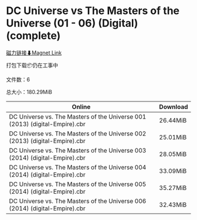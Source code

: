 # DC Universe vs The Masters of the Universe (01 - 06) (Digital) (complete)

[磁力链接⬇Magnet Link](magnet:?xt=urn:btih:6636034865ba907d923855c61bd2194e26a590f1&dn=DC%20Universe%20vs%20The%20Masters%20of%20the%20Universe%20%2801%20-%2006%29%20%28Digital%29%20%28complete%29)

打包下载📦仍在工事中

文件数：6

总大小：180.29MiB

Online | Download
--- | ---
DC Universe vs. The Masters of the Universe 001 (2013) (digital-Empire).cbr | 26.44MiB
DC Universe vs. The Masters of the Universe 002 (2013) (digital-Empire).cbr | 25.01MiB
DC Universe vs. The Masters of the Universe 003 (2014) (digital-Empire).cbr | 28.05MiB
DC Universe vs. The Masters of the Universe 004 (2014) (digital-Empire).cbr | 33.09MiB
DC Universe vs. The Masters of the Universe 005 (2014) (digital-Empire).cbr | 35.27MiB
DC Universe vs. The Masters of the Universe 006 (2014) (digital-Empire).cbr | 32.43MiB